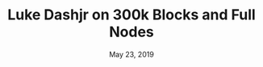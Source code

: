 ---
layout: page
title: Luke Dashjr on 300k Blocks and Full Nodes
podcast: WBD
episode: 109
hosts: Peter McCormack
date: May 23, 2019
guest: Luke Dashjr
lesson: 4
link: https://www.whatbitcoindid.com/podcast/luke-dashjr-on-300k-blocks-and-full-nodes
---